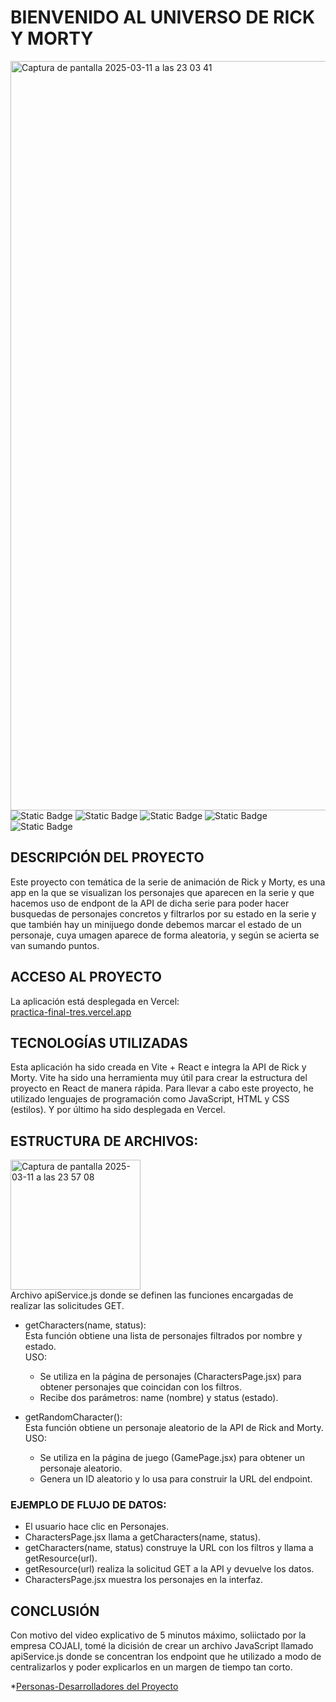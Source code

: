 # BIENVENIDO AL UNIVERSO DE RICK Y MORTY
<img width="1199" alt="Captura de pantalla 2025-03-11 a las 23 03 41" src="https://github.com/user-attachments/assets/97a6c6dc-3815-4c14-89ae-b5ecfaffab47" />
<div align="left">
<img alt="Static Badge" src="https://img.shields.io/badge/HTML%20-%20%232196f3">
<img alt="Static Badge" src="https://img.shields.io/badge/JacaScript%20-%20%2373c6b6">
<img alt="Static Badge" src="https://img.shields.io/badge/CSS%20-%20%23f06292">
<img alt="Static Badge" src="https://img.shields.io/badge/React%20-%20%239c27b0">
<img alt="Static Badge" src="https://img.shields.io/badge/Vercel%20-%20%2300FF33">
</div>


## DESCRIPCIÓN DEL PROYECTO
Este proyecto con temática de la serie de animación de Rick y Morty, es una app en la que se visualizan los personajes que aparecen en la serie
y que hacemos uso de endpont de la API de dicha serie para poder hacer busquedas de personajes concretos y filtrarlos por su estado en la serie y
que también hay un minijuego donde debemos marcar el estado de un personaje, cuya umagen aparece de forma aleatoria,
y según se acierta se van sumando puntos.

## ACCESO AL PROYECTO
La aplicación está desplegada en Vercel:\
[practica-final-tres.vercel.app](https://practica-final-three.vercel.app/)

## TECNOLOGÍAS UTILIZADAS
Esta aplicación ha sido creada en Vite + React e integra la API de Rick y Morty.
Vite ha sido una herramienta muy útil para crear la estructura del proyecto en React de manera rápida. 
Para llevar a cabo este proyecto, he utilizado lenguajes de programación como JavaScript, HTML y CSS (estilos). 
Y por último ha sido desplegada en Vercel.


## ESTRUCTURA DE ARCHIVOS:
<img width="208" alt="Captura de pantalla 2025-03-11 a las 23 57 08" src="https://github.com/user-attachments/assets/f4082189-33f4-4e2a-9523-0daa5762e925" /><br>
Archivo apiService.js donde se definen las funciones encargadas de realizar 
las solicitudes GET.
- getCharacters(name, status):\
Esta función obtiene una lista de personajes filtrados por nombre y estado.\
USO:
  - Se utiliza en la página de personajes (CharactersPage.jsx) para obtener personajes que
coincidan con los filtros.
  - Recibe dos parámetros: name (nombre) y status (estado).

- getRandomCharacter():\
Esta función obtiene un personaje aleatorio de la API de Rick and Morty.\
USO:
  - Se utiliza en la página de juego (GamePage.jsx) para obtener un personaje aleatorio.
  - Genera un ID aleatorio y lo usa para construir la URL del endpoint.
### EJEMPLO DE FLUJO DE DATOS:
- El usuario hace clic en Personajes.
- CharactersPage.jsx llama a getCharacters(name, status).
- getCharacters(name, status) construye la URL con los filtros y llama a getResource(url).
- getResource(url) realiza la solicitud GET a la API y devuelve los datos.
- CharactersPage.jsx muestra los personajes en la interfaz.


## CONCLUSIÓN
Con motivo del video explicativo de 5 minutos máximo, soliictado por la empresa COJALI, tomé la dicisión de crear un archivo JavaScript 
llamado apiService.js donde se concentran los endpoint que he utilizado a modo de centralizarlos y poder explicarlos en un margen 
de tiempo tan corto.


*[Personas-Desarrolladores del Proyecto](#personas-desarrolladores)


